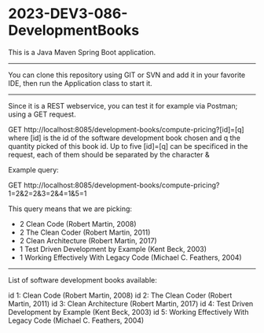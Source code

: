 # 2023-DEV3-086-DevelopmentBooks

This is a Java Maven Spring Boot application.

****************************
You can clone this repository using GIT or SVN and add it in your favorite IDE, then run the Application class to start it.
****************************
Since it is a REST webservice, you can test it for example via Postman; using a GET request.

GET http://localhost:8085/development-books/compute-pricing?[id]=[q] where [id] is the id of the software development book chosen and q the quantity picked of this book id.
Up to five [id]=[q] can be specificed in the request, each of them should be separated by the character & 

Example query:

GET http://localhost:8085/development-books/compute-pricing?1=2&2=2&3=2&4=1&5=1

This query means that we are picking:
- 2 Clean Code (Robert Martin, 2008)
- 2 The Clean Coder (Robert Martin, 2011)
- 2 Clean Architecture (Robert Martin, 2017)
- 1 Test Driven Development by Example (Kent Beck, 2003)
- 1 Working Effectively With Legacy Code (Michael C. Feathers, 2004)
  
****************************
List of software development books available:

id 1: Clean Code (Robert Martin, 2008)
id 2: The Clean Coder (Robert Martin, 2011)
id 3: Clean Architecture (Robert Martin, 2017)
id 4: Test Driven Development by Example (Kent Beck, 2003)
id 5: Working Effectively With Legacy Code (Michael C. Feathers, 2004)
